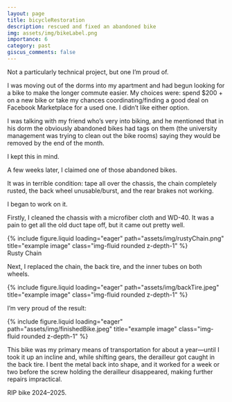```yaml
---
layout: page
title: bicycleRestoration
description: rescued and fixed an abandoned bike
img: assets/img/bikeLabel.png
importance: 6
category: past
giscus_comments: false
---
```

Not a particularly technical project, but one I’m proud of.

I was moving out of the dorms into my apartment and had begun looking for a bike to make the longer commute easier. My choices were: spend \$200 + on a new bike or take my chances coordinating/finding a good deal on Facebook Marketplace for a used one. I didn’t like either option.

I was talking with my friend who’s very into biking, and he mentioned that in his dorm the obviously abandoned bikes had tags on them (the university management was trying to clean out the bike rooms) saying they would be removed by the end of the month.

I kept this in mind.

A few weeks later, I claimed one of those abandoned bikes.

It was in terrible condition: tape all over the chassis, the chain completely rusted, the back wheel unusable/burst, and the rear brakes not working.

I began to work on it.

Firstly, I cleaned the chassis with a microfiber cloth and WD-40. It was a pain to get all the old duct tape off, but it came out pretty well.

<div class="row">
    <div class="col-sm mt-3 mt-md-0">
        {% include figure.liquid loading="eager" path="assets/img/rustyChain.png" title="example image" class="img-fluid rounded z-depth-1" %}
    </div>
</div>
<div class="caption">
    Rusty Chain
</div>

Next, I replaced the chain, the back tire, and the inner tubes on both wheels.

<div class="row">
    <div class="col-sm mt-3 mt-md-0">
        {% include figure.liquid loading="eager" path="assets/img/backTire.jpeg" title="example image" class="img-fluid rounded z-depth-1" %}
    </div>
</div>

I’m very proud of the result:

<div class="row">
    <div class="col-sm mt-3 mt-md-0">
        {% include figure.liquid loading="eager" path="assets/img/finishedBike.jpeg" title="example image" class="img-fluid rounded z-depth-1" %}
    </div>
</div>

This bike was my primary means of transportation for about a year—until I took it up an incline and, while shifting gears, the derailleur got caught in the back tire. I bent the metal back into shape, and it worked for a week or two before the screw holding the derailleur disappeared, making further repairs impractical.

RIP bike 2024–2025.
